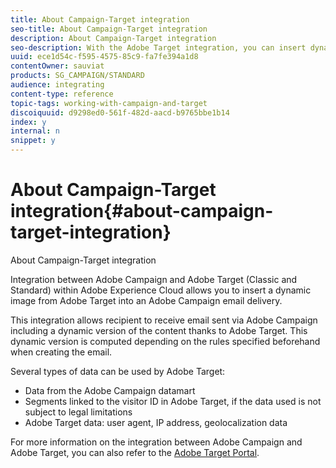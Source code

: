 ```yaml
---
title: About Campaign-Target integration
seo-title: About Campaign-Target integration
description: About Campaign-Target integration
seo-description: With the Adobe Target integration, you can insert dynamic images generated by Adobe Target into your Adobe Campaign messages.
uuid: ece1d54c-f595-4575-85c9-fa7fe394a1d8
contentOwner: sauviat
products: SG_CAMPAIGN/STANDARD
audience: integrating
content-type: reference
topic-tags: working-with-campaign-and-target
discoiquuid: d9298ed0-561f-482d-aacd-b9765bbe1b14
index: y
internal: n
snippet: y
---
```


# About Campaign-Target integration{#about-campaign-target-integration}

About Campaign-Target integration

Integration between Adobe Campaign and Adobe Target (Classic and Standard) within Adobe Experience Cloud allows you to insert a dynamic image from Adobe Target into an Adobe Campaign email delivery.

This integration allows recipient to receive email sent via Adobe Campaign including a dynamic version of the content thanks to Adobe Target. This dynamic version is computed depending on the rules specified beforehand when creating the email.

Several types of data can be used by Adobe Target:

* Data from the Adobe Campaign datamart
* Segments linked to the visitor ID in Adobe Target, if the data used is not subject to legal limitations
* Adobe Target data: user agent, IP address, geolocalization data

For more information on the integration between Adobe Campaign and Adobe Target, you can also refer to the [Adobe Target Portal](https://marketing.adobe.com/resources/help/en_US/target/a4t/c_campaign_and_target.html).
